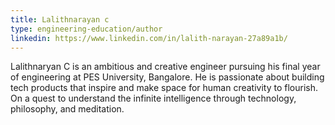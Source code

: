 ```yaml
---
title: Lalithnarayan c
type: engineering-education/author
linkedin: https://www.linkedin.com/in/lalith-narayan-27a89a1b/
---
```


Lalithnaryan C is an ambitious and creative engineer pursuing his final year of engineering at PES University, Bangalore. He is passionate about building tech products that inspire and make space for human creativity to flourish. On a quest to understand the infinite intelligence through technology, philosophy, and meditation.
